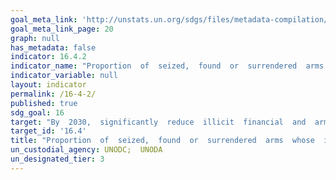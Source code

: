 ```yaml
---
goal_meta_link: 'http://unstats.un.org/sdgs/files/metadata-compilation/Metadata-Goal-16.pdf'
goal_meta_link_page: 20
graph: null
has_metadata: false
indicator: 16.4.2
indicator_name: "Proportion  of  seized,  found  or  surrendered  arms  whose  illicit  origin  or  context  has  been  traced  or  established  by  a  competent  authority  in  line  with  international  instruments"
indicator_variable: null
layout: indicator
permalink: /16-4-2/
published: true  
sdg_goal: 16
target: "By  2030,  significantly  reduce  illicit  financial  and  arms  flows,  strengthen  the  recovery  and  return  of  stolen  assets  and  combat  all  forms  of  organized  crime."
target_id: '16.4'
title: "Proportion  of  seized,  found  or  surrendered  arms  whose  illicit  origin  or  context  has  been  traced  or  established  by  a  competent  authority  in  line  with  international  instruments"
un_custodial_agency: UNODC;  UNODA
un_designated_tier: 3
---
```

